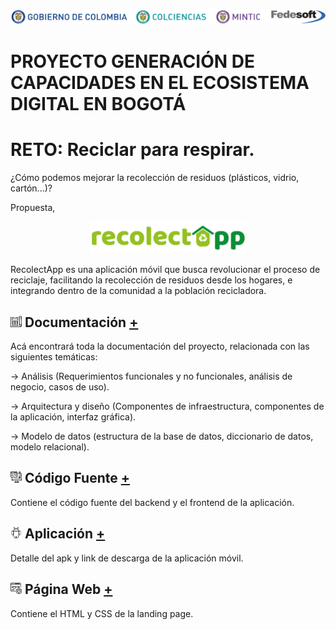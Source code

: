 [//]: # "business-support-093-recolectapp"

<p align="center">
  <img src="assets/banner-colaboradores.png">
</p>


# PROYECTO GENERACIÓN DE CAPACIDADES EN EL ECOSISTEMA DIGITAL EN BOGOTÁ 

# RETO: Reciclar para respirar.

¿Cómo podemos mejorar la recolección de residuos (plásticos, vidrio, cartón...)?

Propuesta,


 <p align="center">
  <img src="assets/logo-recolectapp.png" width="250px">
 </p>


RecolectApp es una aplicación móvil que busca revolucionar el proceso de reciclaje, facilitando la recolección de residuos desde los hogares, e integrando dentro de la comunidad a la población recicladora.


## <img src="assets/documento.png" width="18px"> Documentación [+](1-Documentacion)

Acá encontrará toda la documentación del proyecto, relacionada con las siguientes temáticas:

-> Análisis (Requerimientos funcionales y no funcionales, análisis de negocio, casos de uso).

-> Arquitectura y diseño (Componentes de infraestructura, componentes de la aplicación, interfaz gráfica).

-> Modelo de datos (estructura de la base de datos, diccionario de datos, modelo relacional).



## <img src="assets/codigo.png" width="18px"> Código Fuente [+](2-Codigo_Fuente)

Contiene el código fuente del backend y el frontend de la aplicación.



## <img src="assets/android.png" width="18px"> Aplicación [+](3-Aplicacion)

Detalle del apk y link de descarga de la aplicación móvil.

## <img src="assets/web.png" width="18px"> Página Web [+](4-Landing_Page)

Contiene el HTML y CSS de la landing page.


